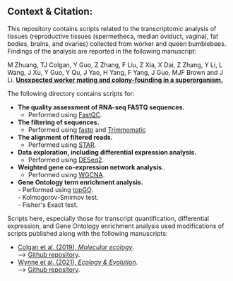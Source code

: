 ## Context & Citation:   
This repository contains scripts related to the transcriptomic analysis of tissues (reproductive tissues (spermetheca, median oviduct, vagina), fat bodies, brains, and ovaries) collected from worker and queen bumblebees. Findings of the analysis are reported in the following manuscript:   

M Zhuang, TJ Colgan, Y Guo, Z Zhang, F Liu, Z Xia, X Dai, Z Zhang, Y Li, L Wang, J Xu, Y Guo, Y Qu, J Yao, H Yang, F Yang, J Guo, MJF Brown and J Li. 
[<b>Unexpected worker mating and colony-founding in a superorganism.</b>](https://www.researchsquare.com/article/rs-2408576/v1)  

The following directory contains scripts for:  
- **The quality assessment of RNA-seq FASTQ sequences.**  
	- Performed using [FastQC](https://www.bioinformatics.babraham.ac.uk/projects/fastqc/).   
- **The filtering of sequences.**  
	- Performed using [fastp](https://github.com/OpenGene/fastp) and [Trimmomatic](https://github.com/usadellab/Trimmomatic)  
- **The alignment of filtered reads.**  
	- Performed using [STAR](https://github.com/alexdobin/STAR).  
- **Data exploration, including differential expression analysis.**    
	- Performed using [DESeq2](https://bioconductor.org/packages/release/bioc/html/DESeq2.html).   
- **Weighted gene co-expression network analysis.**.  
	- Performed using [WGCNA](https://cran.r-project.org/web/packages/WGCNA/index.html).  
- **Gene Ontology term enrichment analysis.**  
        - Performed using [topGO](https://bioconductor.org/packages/release/bioc/html/topGO.html).  
                - Kolmogorov-Smirnov test.  
                - Fisher's Exact test.  


Scripts here, especially those for transcript quantification, differential expression, and Gene Ontology enrichment analysis used modifications of scripts published along with the following manuscripts:
- [Colgan et al. (2019), _Molecular ecology_](https://onlinelibrary.wiley.com/doi/full/10.1111/mec.15047).  
--> [Github repository](https://github.com/wurmlab/Bter_neonicotinoid_exposure_experiment). 
- [Wynne et al. (2021), _Ecology & Evolution_](https://onlinelibrary.wiley.com/doi/full/10.1002/ece3.7664).  
--> [Github repository](https://github.com/Joscolgan/salmo_smolt_study).
